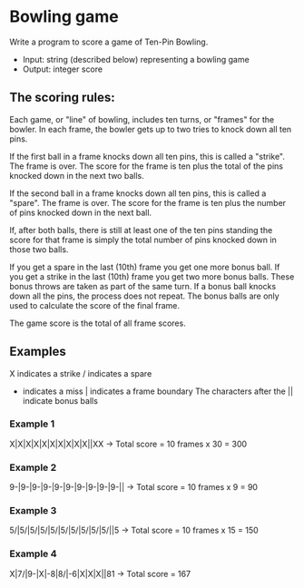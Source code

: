 # Bowling game

Write a program to score a game of Ten-Pin Bowling.
- Input: string (described below) representing a bowling game
- Output: integer score

## The scoring rules:

Each game, or "line" of bowling, includes ten turns, or "frames" for the bowler. 
In each frame, the bowler gets up to two tries to knock down all ten pins. 

If the first ball in a frame knocks down all ten pins, this is called a "strike". The frame is over. The score for the frame is ten plus the total of the pins knocked down in the next two balls. 

If the second ball in a frame knocks down all ten pins, this is called a "spare". The frame is over. The score for the frame is ten plus the number of pins knocked down in the next ball. 

If, after both balls, there is still at least one of the ten pins standing the score for that frame is simply the total number of pins knocked down in those two balls.

If you get a spare in the last (10th) frame you get one more bonus ball. If you get a strike in the last (10th) frame you get two more bonus balls.
These bonus throws are taken as part of the same turn. If a bonus ball knocks down all the pins, the process does not repeat. The bonus balls are only used to calculate the score of the final frame.

The game score is the total of all frame scores.

## Examples
X indicates a strike
/ indicates a spare
- indicates a miss
| indicates a frame boundary
The characters after the || indicate bonus balls

### Example 1
X|X|X|X|X|X|X|X|X|X||XX -> Total score = 10 frames x 30 = 300

### Example 2
9-|9-|9-|9-|9-|9-|9-|9-|9-|9-|| -> Total score = 10 frames x 9 = 90

### Example 3
5/|5/|5/|5/|5/|5/|5/|5/|5/|5/||5 -> Total score = 10 frames x 15 = 150

### Example 4
X|7/|9-|X|-8|8/|-6|X|X|X||81 -> Total score = 167
